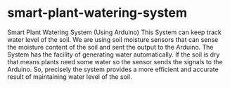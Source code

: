 # smart-plant-watering-system
Smart Plant Watering System (Using Arduino)
This System can keep track water level of the soil. We are using soil
moisture sensors that can sense the moisture content of the soil and sent the
output to the Arduino. The System has the facility of generating water
automatically. If the soil is dry that means plants need some water so the sensor
sends the signals to the Arduino. So, precisely the system provides a more
efficient and accurate result of maintaining water level of the soil.

